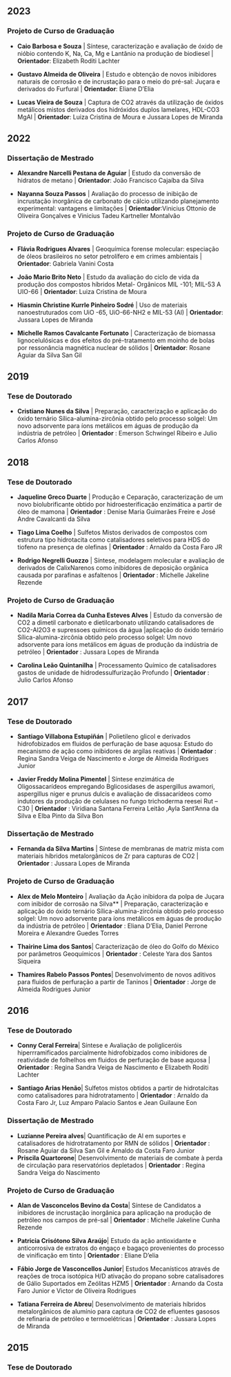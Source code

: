 ## 2023
### Projeto de Curso de Graduação

- **Caio Barbosa e Souza** | Síntese, caracterização e avaliação de óxido de nióbio contendo K, Na, Ca, Mg e Lantânio na produção de biodiesel | **Orientador**: Elizabeth Roditi Lachter

- **Gustavo Almeida de Oliveira** | Estudo e obtenção de novos inibidores naturais de corrosão e de incrustação para o meio do pré-sal: Juçara e derivados do Furfural | **Orientador**: Eliane D’Elia


- **Lucas Vieira de Souza** | Captura de CO2 através da utilização de óxidos metálicos mistos derivados dos hidróxidos duplos lamelares, HDL-CO3 MgAl | **Orientador**: Luiza Cristina de Moura e Jussara Lopes de Miranda

## 2022

### Dissertação de Mestrado

- **Alexandre Narcelli Pestana de Aguiar** | Estudo da conversão de hidratos de metano |  **Orientador**: João Francisco Cajaíba da Silva

- **Nayanna Souza Passos** | Avaliação do processo de inibição de incrustação inorgânica de carbonato de cálcio utilizando planejamento experimental: vantagens e limitações | **Orientador**:Vinicius Ottonio de Oliveira Gonçalves e Vinicius Tadeu Kartneller Montalvão
### Projeto de Curso de Graduação
- **Flávia Rodrigues Alvares** | Geoquímica forense molecular: especiação de óleos brasileiros no setor petrolífero e em crimes ambientais | **Orientador**: Gabriela Vanini Costa

- **João Mario Brito Neto** | Estudo da avaliação do ciclo de vida da produção dos compostos híbridos Metal- Orgânicos MIL -101; MIL-53 A UIO-66 | **Orientador**: Luiza Cristina de Moura

- **Hiasmin Christine Kurrle Pinheiro Sodré** | Uso de materiais nanoestruturados com UiO -65, UiO-66-NH2 e MIL-53 (Al) | **Orientador**: Jussara Lopes de Miranda

- **Michelle Ramos Cavalcante Fortunato** | Caracterização de biomassa lignocelulósicas e dos efeitos do pré-tratamento em moinho de bolas por ressonância magnética nuclear de sólidos | **Orientador**: Rosane Aguiar da Silva San Gil

## 2019

### Tese de Doutorado

- **Cristiano Nunes da Silva** | Preparação, caracterização e aplicação do óxido ternário Sílica-alumina-zircônia obtido pelo processo solgel: Um novo adsorvente para íons metálicos em águas de produção da indústria de petróleo | **Orientador** : Emerson Schwingel Ribeiro e Julio Carlos Afonso
## 2018

### Tese de Doutorado

-  **Jaqueline Greco Duarte** | Produção e Ceparação, caracterização de um novo biolubrificante obtido por hidroesterificação enzimática a partir de óleo de mamona | **Orientador** : Denise Maria Guimarães Freire e José Andre Cavalcanti da Silva

-  **Tiago Lima Coelho** | Sulfetos Mistos derivados de compostos com estrutura tipo hidrotacita como catalisadores seletivos para HDS do tiofeno na presença de olefinas | **Orientador** : Arnaldo da Costa Faro JR

- **Rodrigo Negrelli Guozzo** | Síntese, modelagem molecular e avaliação de derivados de CalixNarenos como inibidores de deposição orgânica causada por parafinas e asfaltenos | **Orientador** : Michelle Jakeline Rezende

### Projeto de Curso de Graduação

-  **Nadila Maria Correa da Cunha Esteves Alves** | Estudo da conversão de CO2 a dimetil carbonato e dietilcarbonato utilizando catalisadores de CO2-Al2O3 e supressoes químicos da água  |aplicação do óxido ternário Sílica-alumina-zircônia obtido pelo processo solgel: Um novo adsorvente para íons metálicos em águas de produção da indústria de petróleo | **Orientador**  : Jussara Lopes de Miranda

-  **Carolina Leão Quintanilha** | Processamento Químico de catalisadores gastos de unidade de hidrodessulfurização Profundo | **Orientador**  : Julio Carlos Afonso

## 2017

### Tese de Doutorado

-  **Santiago Villabona Estupiñán** | Polietileno glicol e derivados hidrofobizados em fluidos de perfuração de base aquosa: Estudo do mecanismo de ação como inibidores de argilas reativas  | **Orientador** : Regina Sandra Veiga de Nascimento e Jorge de Almeida Rodrigues Junior

-  **Javier Freddy Molina Pimentel** | Síntese enzimática de Oligossacarídeos empregando 
Bglicosidases de aspergillus awamori, aspergillus niger e prunus dulcis e avaliação de dissacarídeos como indutores da produção de celulases no fungo trichoderma reesei Rut – C30  | **Orientador** : Viridiana Santana Ferreira Leitão ,Ayla Sant’Anna da Silva e Elba Pinto da Silva Bon

### Dissertação de Mestrado

-  **Fernanda da Silva Martins** | Síntese de membranas de matriz mista com materiais híbridos metalorgânicos de Zr para capturas de CO2  | **Orientador** : Jussara Lopes de Miranda

### Projeto de Curso de Graduação

-  **Alex de Melo Monteiro** | Avaliação da Ação inibidora da polpa de Juçara com inibidor de corrosão na Silva** | Preparação, caracterização e aplicação do óxido ternário Sílica-alumina-zircônia obtido pelo processo solgel: Um novo adsorvente para íons metálicos em águas de produção da indústria de petróleo  | **Orientador** : Eliana D’Elia, Daniel Perrone Moreira  e Alexandre Guedes Torres


-  **Thairine Lima dos Santos**| Caracterização de óleo do Golfo do México por parâmetros Geoquímicos  | **Orientador** : Celeste Yara dos Santos Siqueira

-  **Thamires Rabelo Passos Pontes**| Desenvolvimento de novos aditivos para fluidos de perfuração a partir de Taninos  | **Orientador** : Jorge de Almeida Rodrigues Junior

## 2016

### Tese de Doutorado

- **Conny Ceral Ferreira**| Síntese e Avaliação de poligliceróis hiperrramificados parcialmente hidrofobizados como inibidores de reatividade de folhelhos em fluidos de perfuração de base aquosa | **Orientador** : Regina Sandra Veiga de Nascimento e Elizabeth Roditi Lachter

- **Santiago Arias Henão**| Sulfetos mistos obtidos a partir de hidrotalcitas como catalisadores para hidrotratamento | **Orientador** : Arnaldo da Costa Faro Jr, Luz Amparo Palacio Santos e Jean Guilaune Eon

### Dissertação de Mestrado

- **Luzianne Pereira alves**| Quantificação de Al em suportes e catalisadores de hidrotratamento por RMN de sólidos | **Orientador** : Rosane Aguiar da Silva San Gil e Arnaldo da Costa Faro Junior
- **Priscila Quartorone**| Desenvolvimento de materiais de combate à perda de circulação para reservatórios depletados | **Orientador** : Regina Sandra Veiga do Nascimento

### Projeto de Curso de Graduação

- **Alan de Vasconcelos Bevino da Costa**| Síntese de Candidatos a inibidores de incrustação inorgânica para aplicação na produção de petróleo nos campos de pré-sal | **Orientador** : Michelle Jakeline Cunha Rezende

- **Patricia Crisótono Silva Araújo**| Estudo da ação antioxidante e anticorrosiva de extratos do engaço e bagaço provenientes do processo de vinificação em tinto | **Orientador** : Eliane D’elia

- **Fábio Jorge de Vasconcellos Junior**| Estudos Mecanísticos através de reações de troca isotópica H/D ativação do propano sobre catalisadores de Gálio Suportados em Zeólitas HZM5 | **Orientador** : Arnando da Costa Faro Junior e Victor de Oliveira Rodrigues

- **Tatiana Ferreira de Abreu**| Desenvolvimento de materiais híbridos metalorgânicos de alumínio para captura de CO2 de efluentes gasosos de refinaria de petróleo e termoelétricas | **Orientador** : Jussara Lopes de Miranda



## 2015

### Tese de Doutorado
